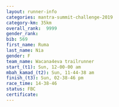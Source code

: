 ```yaml
---
layout: runner-info 
categories: mantra-summit-challenge-2019 
category-km: 35km 
overall_rank:  9999
gender_rank: 
bib: 569
first_name: Ruma
last_name: Nia
gender: F
team_name: Wacana4eva trailrunner
start_(t1): Sun, 12-00-00 am
mbah_kamad_(t2): Sun, 11-44-38 am
finish_(t3): Sun, 02-38-46 pm
race_time: 14-38-46
status: FBC
certificate: 
---
```


